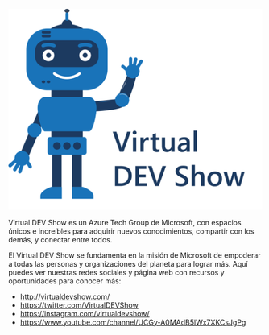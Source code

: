 [![Virtual DEV Show](logo.png "Virtual DEV Show")](https://virtualdevshow.com/)

Virtual DEV Show es un Azure Tech Group de Microsoft, con espacios únicos e increíbles para adquirir nuevos conocimientos, compartir con los demás, y conectar entre todos.

El Virtual DEV Show se fundamenta en la misión de Microsoft de empoderar a todas las personas y organizaciones del planeta para lograr más. Aquí puedes ver nuestras redes sociales y página web con recursos y oportunidades para conocer más:

- http://virtualdevshow.com/
- https://twitter.com/VirtualDEVShow
- https://instagram.com/virtualdevshow/
- https://www.youtube.com/channel/UCGy-A0MAdB5lWx7XKCsJgPg
